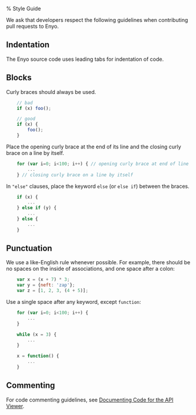 % Style Guide

We ask that developers respect the following guidelines when contributing pull
requests to Enyo.

## Indentation

The Enyo source code uses leading tabs for indentation of code.

## Blocks

Curly braces should always be used.

```javascript
    // bad
    if (x) foo(); 

    // good
    if (x) {
        foo();
    }
```

Place the opening curly brace at the end of its line and the closing curly brace
on a line by itself.

```javascript
    for (var i=0; i<100; i++) { // opening curly brace at end of line
        ...
    } // closing curly brace on a line by itself
```

In `"else"` clauses, place the keyword `else` (or `else if`) between the braces.

```javascript
    if (x) {
        ...
    } else if (y) {
        ...
    } else {
        ...
    }
```

## Punctuation

We use a like-English rule whenever possible.  For example, there should be no
spaces on the inside of associations, and one space after a colon:

```javascript
    var x = (x + 7) * 3;
    var y = {neft: 'zap'};
    var z = [1, 2, 3, (4 + 5)];
```

Use a single space after any keyword, except `function`:

```javascript
    for (var i=0; i<100; i++) {
        ...
    }

    while (x = 3) {
        ... 
    }

    x = function() {
        ...
    }
```

## Commenting

For code commenting guidelines, see [Documenting Code for the API
Viewer](api-tool.html#documenting-code-for-the-api-viewer).
